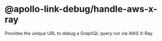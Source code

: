 # @apollo-link-debug/handle-aws-x-ray

Provides the unique URL to debug a GraphQL query run via AWS X-Ray.

